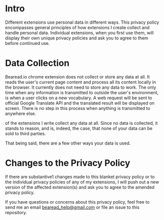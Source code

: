 # Intro
Different extensions use personal data in different ways. This privacy policy encompasses general principles of how extensions I create collect and handle personal data. Individual extensions, when you first use them, will display their own unique privacy policies and ask you to agree to them before continued use.

# Data Collection
Bearead.io chrome extension does not collect or store any data at all. It reads the user's current page content and process all its content locally in the browser. It currently does not need to store any data to work. The only time when any information is transmitted to outside the user's environment, is when a user clicks on a new vocabulary. A web request will be sent to official Google Translate API and the translated result will be displayed on screen. There is no step in this process when anything is transmitted to anywhere else.

of the extensions I write collect any data at all. Since no data is collected, it stands to reason, and is, indeed, the case, that none of your data can be sold to third parties.

That being said, there are a few other ways your data is used.


# Changes to the Privacy Policy
If there are substantive1 changes made to this blanket privacy policy or to the individual privacy policies of any of my extensions, I will push out a new version of the affected extension(s) and ask you to agree to the amended privacy policy.

If you have questions or concerns about this privacy policy, feel free to send me an email bearead_help@gmail.com or file an issue to this repository.


